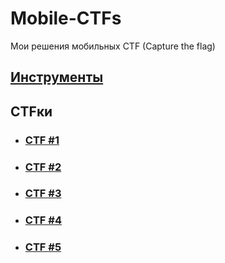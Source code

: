 # Mobile-CTFs

Мои решения мобильных CTF (Capture the flag)

## [Инструменты](TOOLS.md)

## CTFки

- ### [CTF #1](/CTF%20%231.md)

- ### [CTF #2](/CTF%20%232.md)

- ### [CTF #3](/CTF%20%233.md)

- ### [CTF #4](/CTF%20%234.md)

- ### [CTF #5](/CTF%20%235.md)
